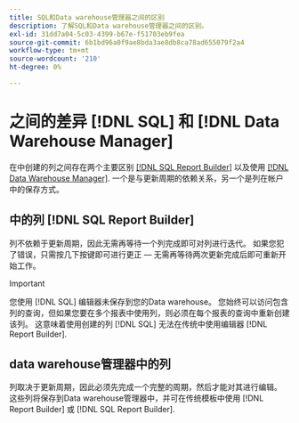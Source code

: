 ```yaml
---
title: SQL和Data warehouse管理器之间的区别
description: 了解SQL和Data warehouse管理器之间的区别。
exl-id: 31dd7a04-5c03-4399-b67e-f51703eb9fea
source-git-commit: 6b1bd96a0f9ae8bda3ae8db8ca78ad655079f2a4
workflow-type: tm+mt
source-wordcount: '210'
ht-degree: 0%

---
```


# 之间的差异 [!DNL SQL] 和 [!DNL Data Warehouse Manager]

在中创建的列之间存在两个主要区别 [[!DNL SQL Report Builder]](../dev-reports/sql-rpt-bldr.md) 以及使用 [[!DNL Data Warehouse Manager]](../data-warehouse-mgr/creating-calculated-columns.md). 一个是与更新周期的依赖关系，另一个是列在帐户中的保存方式。

## 中的列 [!DNL SQL Report Builder]

列不依赖于更新周期，因此无需再等待一个列完成即可对列进行迭代。 如果您犯了错误，只需按几下按键即可进行更正 — 无需再等待两次更新完成后即可重新开始工作。

>[!IMPORTANT]
>
>您使用 [!DNL SQL] 编辑器未保存到您的Data warehouse。 您始终可以访问包含列的查询，但如果您要在多个报表中使用列，则必须在每个报表的查询中重新创建该列。 这意味着使用创建的列 [!DNL SQL] 无法在传统中使用编辑器 [!DNL Report Builder].

## data warehouse管理器中的列

列取决于更新周期，因此必须先完成一个完整的周期，然后才能对其进行编辑。 这些列将保存到Data warehouse管理器中，并可在传统模板中使用 [!DNL Report Builder] 或 [!DNL SQL Report Builder].
